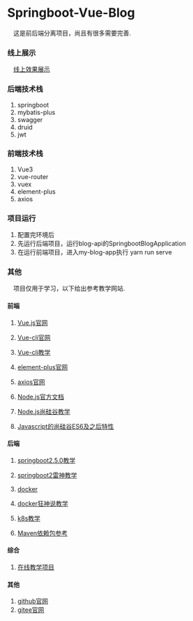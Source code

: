 # Springboot-Vue-Blog

&emsp;这是前后端分离项目，尚且有很多需要完善.

### 线上展示

&emsp;[线上效果展示](https://106.12.211.47)

### 后端技术栈

1. springboot
2. mybatis-plus
3. swagger
4. druid
5. jwt

### 前端技术栈

1. Vue3
2. vue-router
3. vuex
4. element-plus
5. axios

### 项目运行

1. 配置完环境后
2. 先运行后端项目，运行blog-api的SpringbootBlogApplication
3. 在运行前端项目，进入my-blog-app执行 yarn run serve

### 其他

&emsp;项目仅用于学习，以下给出参考教学网站.

#### 前端

1. [Vue.js官网](https://cn.vuejs.org/)
2. [Vue-cli官网](https://cli.vuejs.org/zh/guide/installation.html)
3. [Vue-cli教学](https://www.bilibili.com/video/BV1oV411o71h?spm_id_from=333.999.0.0)

4. [element-plus官网](https://element-plus.org/zh-CN/guide/installation.html#%E6%B5%8F%E8%A7%88%E5%99%A8%E7%9B%B4%E6%8E%A5%E5%BC%95%E5%85%A5)
5. [axios官网](http://www.axios-js.com/zh-cn/docs/)

6. [Node.js官方文档](http://nodejs.cn/api/)
7. [Node.js尚硅谷教学](https://www.bilibili.com/video/BV1bs411E7pD?spm_id_from=333.999.0.0)
8. [Javascript的尚硅谷ES6及之后特性](https://www.bilibili.com/video/BV1uK411H7on?spm_id_from=333.999.0.0)

#### 后端

1. [springboot2.5.0教学](https://www.bilibili.com/video/BV1T54y1n7PB?spm_id_from=333.999.0.0)
2. [springboot2雷神教学](https://www.bilibili.com/video/BV19K4y1L7MT?spm_id_from=333.999.0.0)
3. [docker](https://www.bilibili.com/video/BV1Tt4y1k7A3?spm_id_from=333.999.0.0)
4. [docker狂神说教学](https://www.bilibili.com/video/BV1kv411q7Qc?spm_id_from=333.999.0.0)
5. [k8s教学](https://www.bilibili.com/video/BV1w4411y7Go?spm_id_from=333.999.0.0)

6. [Maven依赖包参考](https://mvnrepository.com/search)

#### 综合

1. [在线教学项目](https://www.bilibili.com/video/BV1dQ4y1A75e?spm_id_from=333.999.0.0)

#### 其他

1. [github官网](https://github.com)
2. [gitee官网](https://gitee.com)
